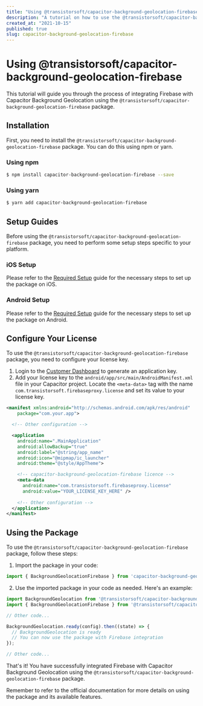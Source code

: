 ```yaml
---
title: "Using @transistorsoft/capacitor-background-geolocation-firebase"
description: "A tutorial on how to use the @transistorsoft/capacitor-background-geolocation-firebase package to integrate Firebase with Capacitor Background Geolocation."
created_at: "2021-10-15"
published: true
slug: capacitor-background-geolocation-firebase
---
```


# Using @transistorsoft/capacitor-background-geolocation-firebase

This tutorial will guide you through the process of integrating Firebase with Capacitor Background Geolocation using the `@transistorsoft/capacitor-background-geolocation-firebase` package.

## Installation

First, you need to install the `@transistorsoft/capacitor-background-geolocation-firebase` package. You can do this using npm or yarn.

### Using npm

```bash
$ npm install capacitor-background-geolocation-firebase --save
```

### Using yarn

```bash
$ yarn add capacitor-background-geolocation-firebase
```

## Setup Guides

Before using the `@transistorsoft/capacitor-background-geolocation-firebase` package, you need to perform some setup steps specific to your platform.

### iOS Setup

Please refer to the [Required Setup](help/INSTALL-IOS.md) guide for the necessary steps to set up the package on iOS.

### Android Setup

Please refer to the [Required Setup](help/INSTALL-ANDROID.md) guide for the necessary steps to set up the package on Android.

## Configure Your License

To use the `@transistorsoft/capacitor-background-geolocation-firebase` package, you need to configure your license key.

1. Login to the [Customer Dashboard](http://www.transistorsoft.com/shop/customers) to generate an application key.
2. Add your license key to the `android/app/src/main/AndroidManifest.xml` file in your Capacitor project. Locate the `<meta-data>` tag with the name `com.transistorsoft.firebaseproxy.license` and set its value to your license key.

```xml
<manifest xmlns:android="http://schemas.android.com/apk/res/android"
    package="com.your.app">

  <!-- Other configuration -->

  <application 
    android:name=".MainApplication"
    android:allowBackup="true"
    android:label="@string/app_name"
    android:icon="@mipmap/ic_launcher"
    android:theme="@style/AppTheme">

    <!-- capacitor-background-geolocation-firebase licence -->
    <meta-data 
      android:name="com.transistorsoft.firebaseproxy.license"
      android:value="YOUR_LICENSE_KEY_HERE" />
    
    <!-- Other configuration -->
  </application>
</manifest>
```

## Using the Package

To use the `@transistorsoft/capacitor-background-geolocation-firebase` package, follow these steps:

1. Import the package in your code:

```javascript
import { BackgroundGeolocationFirebase } from 'capacitor-background-geolocation-firebase';
```

2. Use the imported package in your code as needed. Here's an example:

```javascript
import BackgroundGeolocation from '@transistorsoft/capacitor-background-geolocation';
import { BackgroundGeolocationFirebase } from '@transistorsoft/capacitor-background-geolocation-firebase';

// Other code...

BackgroundGeolocation.ready(config).then((state) => {
  // BackgroundGeolocation is ready
  // You can now use the package with Firebase integration
});

// Other code...
```

That's it! You have successfully integrated Firebase with Capacitor Background Geolocation using the `@transistorsoft/capacitor-background-geolocation-firebase` package.

Remember to refer to the official documentation for more details on using the package and its available features.